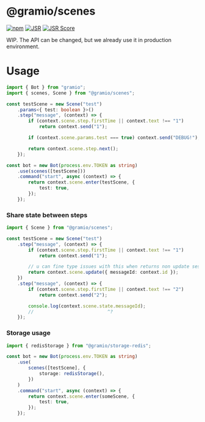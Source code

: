 # @gramio/scenes

<div class="badges">

[![npm](https://img.shields.io/npm/v/@gramio/scenes?logo=npm&style=flat&labelColor=000&color=3b82f6)](https://www.npmjs.org/package/@gramio/scenes)
[![JSR](https://jsr.io/badges/@gramio/scenes)](https://jsr.io/@gramio/scenes)
[![JSR Score](https://jsr.io/badges/@gramio/scenes/score)](https://jsr.io/@gramio/scenes)

</div>

WIP. The API can be changed, but we already use it in production environment.

# Usage

```ts
import { Bot } from "gramio";
import { scenes, Scene } from "@gramio/scenes";

const testScene = new Scene("test")
    .params<{ test: boolean }>()
    .step("message", (context) => {
        if (context.scene.step.firstTime || context.text !== "1")
            return context.send("1");

        if (context.scene.params.test === true) context.send("DEBUG!");

        return context.scene.step.next();
    });

const bot = new Bot(process.env.TOKEN as string)
    .use(scenes([testScene]))
    .command("start", async (context) => {
        return context.scene.enter(testScene, {
            test: true,
        });
    });
```

### Share state between steps

```ts twoslash
import { Scene } from "@gramio/scenes";

const testScene = new Scene("test")
    .step("message", (context) => {
        if (context.scene.step.firstTime || context.text !== "1")
            return context.send("1");

        // u can fine type issues with this when returns non update session data but just ignore it for now
        return context.scene.update({ messageId: context.id });
    })
    .step("message", (context) => {
        if (context.scene.step.firstTime || context.text !== "2")
            return context.send("2");

        console.log(context.scene.state.messageId);
        //                           ^?
    });
```

### Storage usage

```ts
import { redisStorage } from "@gramio/storage-redis";

const bot = new Bot(process.env.TOKEN as string)
    .use(
        scenes([testScene], {
            storage: redisStorage(),
        })
    )
    .command("start", async (context) => {
        return context.scene.enter(someScene, {
            test: true,
        });
    });
```
